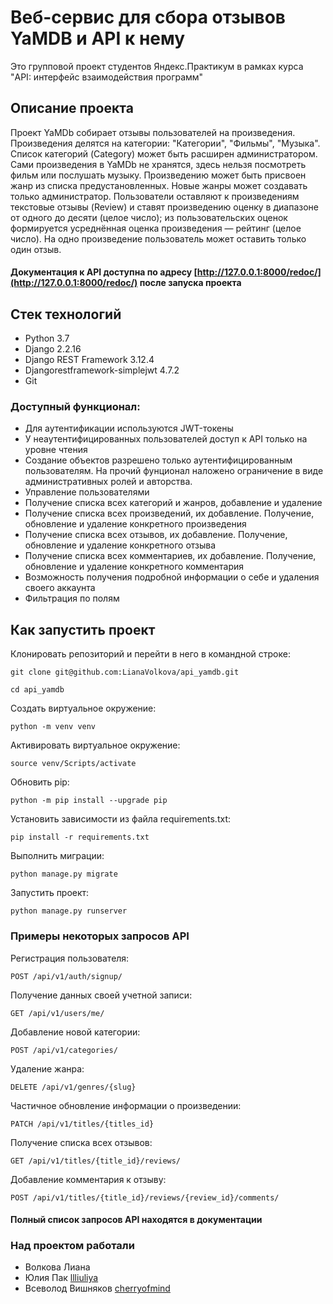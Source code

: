 # Веб-сервис для сбора отзывов YaMDB и API к нему 

Это групповой проект студентов Яндекс.Практикум в рамках курса "API: интерфейс взаимодействия программ"

## Описание проекта

Проект YaMDb собирает отзывы пользователей на произведения. Произведения делятся на категории: "Категории", "Фильмы", "Музыка". Список категорий (Category) может быть расширен администратором. Сами произведения в YaMDb не хранятся, здесь нельзя посмотреть фильм или послушать музыку. Произведению может быть присвоен жанр из списка предустановленных. Новые жанры может создавать только администратор. Пользователи оставляют к произведениям текстовые отзывы (Review) и ставят произведению оценку в диапазоне от одного до десяти (целое число); из пользовательских оценок формируется усреднённая оценка произведения — рейтинг (целое число). На одно произведение пользователь может оставить только один отзыв.

#### Документация к API доступна по адресу [http://127.0.0.1:8000/redoc/](http://127.0.0.1:8000/redoc/) после запуска проекта

## Стек технологий

- Python 3.7
- Django 2.2.16
- Django REST Framework 3.12.4
- Djangorestframework-simplejwt 4.7.2
- Git

### Доступный функционал:
- Для аутентификации используются JWT-токены
- У неаутентифицированных пользователей доступ к API только на уровне чтения
- Создание объектов разрешено только аутентифицированным пользователям. На прочий фунционал наложено ограничение в виде административных ролей и авторства.
- Управление пользователями
- Получение списка всех категорий и жанров, добавление и удаление
- Получение списка всех произведений, их добавление. Получение, обновление и удаление конкретного произведения
- Получение списка всех отзывов, их добавление. Получение, обновление и удаление конкретного отзыва
- Получение списка всех комментариев, их добавление. Получение, обновление и удаление конкретного комментария
- Возможность получения подробной информации о себе и удаления своего аккаунта
- Фильтрация по полям


## Как запустить проект

Клонировать репозиторий и перейти в него в командной строке:

```
git clone git@github.com:LianaVolkova/api_yamdb.git
```

```
cd api_yamdb
```

Cоздать виртуальное окружение:

``` 
python -m venv venv
```

Активировать виртуальное окружение:

``` 
source venv/Scripts/activate
```

Обновить pip:

``` 
python -m pip install --upgrade pip
```

Установить зависимости из файла requirements.txt:

``` 
pip install -r requirements.txt
```

Выполнить миграции:

``` 
python manage.py migrate
```

Запустить проект:

``` 
python manage.py runserver
```

### Примеры некоторых запросов API

Регистрация пользователя:  
``` 
POST /api/v1/auth/signup/
```  

Получение данных своей учетной записи:  
``` 
GET /api/v1/users/me/
```  

Добавление новой категории:  
``` 
POST /api/v1/categories/
```  

Удаление жанра:  
``` 
DELETE /api/v1/genres/{slug}
```  

Частичное обновление информации о произведении:  
``` 
PATCH /api/v1/titles/{titles_id}
```  

Получение списка всех отзывов:  
``` 
GET /api/v1/titles/{title_id}/reviews/
```  

Добавление комментария к отзыву:  
``` 
POST /api/v1/titles/{title_id}/reviews/{review_id}/comments/
```

#### Полный список запросов API находятся в документации

### Над проектом работали

- Волкова Лиана
- Юлия Пак [llliuliya](https://github.com/llliuliya)
- Всеволод Вишняков [cherryofmind](https://github.com/cherryofmind)
